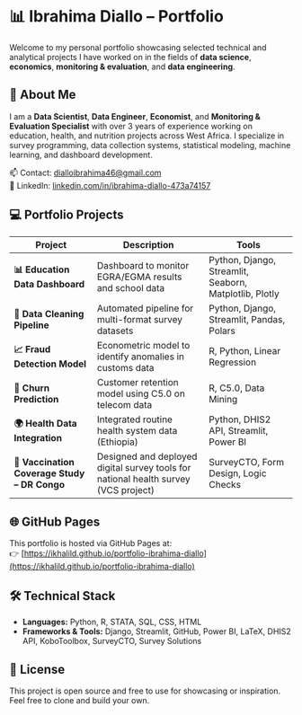 # 📊 Ibrahima Diallo – Portfolio

Welcome to my personal portfolio showcasing selected technical and analytical projects I have worked on in the fields of **data science**, **economics**, **monitoring & evaluation**, and **data engineering**.

## 👤 About Me

I am a **Data Scientist**, **Data Engineer**, **Economist**, and **Monitoring & Evaluation Specialist** with over 3 years of experience working on education, health, and nutrition projects across West Africa. I specialize in survey programming, data collection systems, statistical modeling, machine learning, and dashboard development.

📫 Contact: [dialloibrahima46@gmail.com](mailto:dialloibrahima46@gmail.com)  
🔗 LinkedIn: [linkedin.com/in/ibrahima-diallo-473a74157](https://www.linkedin.com/in/ibrahima-diallo-473a74157)

## 💻 Portfolio Projects

| Project | Description | Tools |
|--------|-------------|-------|
| **📊 Education Data Dashboard** | Dashboard to monitor EGRA/EGMA results and school data | Python, Django, Streamlit, Seaborn, Matplotlib, Plotly |
| **🧹 Data Cleaning Pipeline** | Automated pipeline for multi-format survey datasets | Python, Django, Streamlit, Pandas, Polars |
| **📈 Fraud Detection Model** | Econometric model to identify anomalies in customs data | R, Python, Linear Regression |
| **🧠 Churn Prediction** | Customer retention model using C5.0 on telecom data | R, C5.0, Data Mining |
| **🌍 Health Data Integration** | Integrated routine health system data (Ethiopia) | Python, DHIS2 API, Streamlit, Power BI |
| **💉 Vaccination Coverage Study – DR Congo** | Designed and deployed digital survey tools for national health survey (VCS project) | SurveyCTO, Form Design, Logic Checks |

## 🌐 GitHub Pages

This portfolio is hosted via GitHub Pages at:  
👉 [https://ikhalild.github.io/portfolio-ibrahima-diallo](https://ikhalild.github.io/portfolio-ibrahima-diallo)

## 🛠️ Technical Stack

- **Languages:** Python, R, STATA, SQL, CSS, HTML  
- **Frameworks & Tools:** Django, Streamlit, GitHub, Power BI, LaTeX, DHIS2 API, KoboToolbox, SurveyCTO, Survey Solutions

## 📌 License

This project is open source and free to use for showcasing or inspiration. Feel free to clone and build your own.

